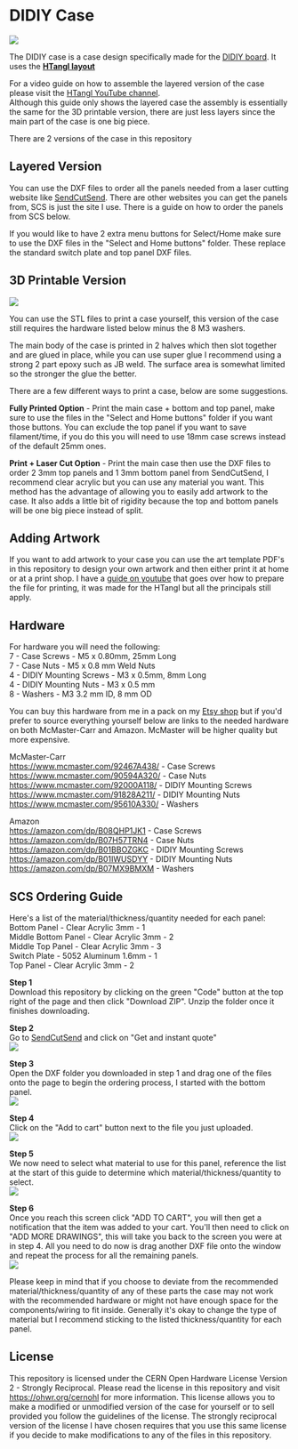 # DIDIY Case

![](https://raw.githubusercontent.com/HTangl/DIDIY-Case/main/Pictures/DIDIY%20Case%20Front.jpg)

The DIDIY case is a case design specifically made for the [DIDIY board](https://github.com/HTangl/DIDIY). It uses the **[HTangl layout](https://www.htangl.com/layout)**

For a video guide on how to assemble the layered version of the case please visit the [HTangl YouTube channel](https://www.youtube.com/channel/UCIHJYzL-LAS2CVR-Q0J305w).  
Although this guide only shows the layered case the assembly is essentially the same for the 3D printable version, there are just less layers since the main part of the case is one big piece.
 
There are 2 versions of the case in this repository

## Layered Version

You can use the DXF files to order all the panels needed from a laser cutting website like [SendCutSend](https://sendcutsend.com/). There are other websites you can get the panels from, SCS is just the site I use. There is a guide on how to order the panels from SCS below.

If you would like to have 2 extra menu buttons for Select/Home make sure to use the DXF files in the "Select and Home buttons" folder. These replace the standard switch plate and top panel DXF files.

## 3D Printable Version

![](https://raw.githubusercontent.com/HTangl/DIDIY-Case/main/Pictures/DIDIY%20Case%203D%20Front%202.jpg)

You can use the STL files to print a case yourself, this version of the case still requires the hardware listed below minus the 8 M3 washers.

The main body of the case is printed in 2 halves which then slot together and are glued in place, while you can use super glue I recommend using a strong 2 part epoxy such as JB weld. The surface area is somewhat limited so the stronger the glue the better.

There are a few different ways to print a case, below are some suggestions.

**Fully Printed Option** - Print the main case + bottom and top panel, make sure to use the files in the "Select and Home buttons" folder if you want those buttons. You can exclude the top panel if you want to save filament/time, if you do this you will need to use 18mm case screws instead of the default 25mm ones.

**Print + Laser Cut Option** - Print the main case then use the DXF files to order 2 3mm top panels and 1 3mm bottom panel from SendCutSend, I recommend clear acrylic but you can use any material you want. This method has the advantage of allowing you to easily add artwork to the case. It also adds a little bit of rigidity because the top and bottom panels will be one big piece instead of split.

## Adding Artwork

If you want to add artwork to your case you can use the art template PDF's in this repository to design your own artwork and then either print it at home or at a print shop. I have a [guide on youtube](https://www.youtube.com/watch?v=gcbOZa_CNWk&t) that goes over how to prepare the file for printing, it was made for the HTangl but all the principals still apply.

## Hardware

For hardware you will need the following:  
7 - Case Screws - M5 x 0.80mm, 25mm Long  
7 - Case Nuts - M5 x 0.8 mm Weld Nuts  
4 - DIDIY Mounting Screws - M3 x 0.5mm, 8mm Long  
4 - DIDIY Mounting Nuts - M3 x 0.5 mm  
8 - Washers - M3 3.2 mm ID, 8 mm OD  

You can buy this hardware from me in a pack on my [Etsy shop](https://www.etsy.com/shop/HTangl) but if you'd prefer to source everything yourself below are links to the needed hardware on both McMaster-Carr and Amazon. McMaster will be higher quality but more expensive.  

McMaster-Carr  
https://www.mcmaster.com/92467A438/ - Case Screws  
https://www.mcmaster.com/90594A320/ - Case Nuts  
https://www.mcmaster.com/92000A118/ - DIDIY Mounting Screws  
https://www.mcmaster.com/91828A211/ - DIDIY Mounting Nuts  
https://www.mcmaster.com/95610A330/ - Washers  

Amazon  
https://amazon.com/dp/B08QHP1JK1 - Case Screws  
https://amazon.com/dp/B07H57TRN4 - Case Nuts  
https://amazon.com/dp/B01BBOZGKC - DIDIY Mounting Screws  
https://amazon.com/dp/B01IWUSDYY - DIDIY Mounting Nuts  
https://amazon.com/dp/B07MX9BMXM - Washers  

## SCS Ordering Guide

Here's a list of the material/thickness/quantity needed for each panel:  
Bottom Panel - Clear Acrylic 3mm - 1  
Middle Bottom Panel - Clear Acrylic 3mm - 2  
Middle Top Panel - Clear Acrylic 3mm - 3  
Switch Plate - 5052 Aluminum 1.6mm - 1  
Top Panel - Clear Acrylic 3mm - 2  

**Step 1**  
Download this repository by clicking on the green "Code" button at the top right of the page and then click "Download ZIP". Unzip the folder once it finishes downloading.  

**Step 2**  
Go to [SendCutSend](https://sendcutsend.com/) and click on "Get and instant quote"  
![](https://raw.githubusercontent.com/HTangl/DIDIY-Case/main/Pictures/Ordering%20Guide/01.jpg)  

**Step 3**  
Open the DXF folder you downloaded in step 1 and drag one of the files onto the page to begin the ordering process, I started with the bottom panel.  
![](https://github.com/HTangl/DIDIY-Case/blob/main/Pictures/Ordering%20Guide/02.png)  

**Step 4**  
Click on the "Add to cart" button next to the file you just uploaded.  
![](https://github.com/HTangl/DIDIY-Case/blob/main/Pictures/Ordering%20Guide/03.png)  

**Step 5**  
We now need to select what material to use for this panel, reference the list at the start of this guide to determine which material/thickness/quantity to select.  
![](https://raw.githubusercontent.com/HTangl/DIDIY-Case/main/Pictures/Ordering%20Guide/04.png)  

 **Step 6**  
 Once you reach this screen click "ADD TO CART", you will then get a notification that the item was added to your cart. You'll then need to click on "ADD MORE DRAWINGS", this will take you back to the screen you were at in step 4. All you need to do now is drag another DXF file onto the window and repeat the process for all the remaining panels.  
![](https://raw.githubusercontent.com/HTangl/DIDIY-Case/main/Pictures/Ordering%20Guide/07.png)  

Please keep in mind that if you choose to deviate from the recommended material/thickness/quantity of any of these parts the case may not work with the recommended hardware or might not have enough space for the components/wiring to fit inside. Generally it's okay to change the type of material but I recommend sticking to the listed thickness/quantity for each panel.  

## License 

This repository is licensed under the CERN Open Hardware License Version 2 - Strongly Reciprocal. Please read the license in this repository and visit https://ohwr.org/cernohl for more information. This license allows you to make a modified or unmodified version of the case for yourself or to sell provided you follow the guidelines of the license. The strongly reciprocal version of the license I have chosen requires that you use this same license if you decide to make modifications to any of the files in this repository.

